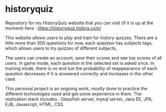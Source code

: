 # historyquiz
Repository for my HistoryQuiz website that you can visit (if it is up at the moment) here : https://historyquiz.hidora.com/

This website allows users to play and train for history quizzes. There are a little more than 300 questions for now, each question has subjects tags, which allows users to try quizzes of different subjects.

The users can create an account, save their scores and see top scores of all users. In game mode, each question in the selected set is asked once. In training mode, there is no end but the probability of reappearance of each question decreases if it is answered correctly and increases in the other case.

This personal project is an ongoing work, mostly done to practice the different technologies used and get some experience in them. The realization stack includes : Glassfish server, mysql server, Java EE, JPA, EJB, Javascript, HTML, CSS.


